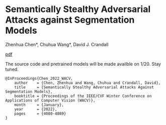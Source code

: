 # Semantically Stealthy Adversarial Attacks against Segmentation Models
Zhenhua Chen*, Chuhua Wang*, David J. Crandall

[pdf](https://openaccess.thecvf.com/content/WACV2022/papers/Chen_Semantically_Stealthy_Adversarial_Attacks_Against_Segmentation_Models_WACV_2022_paper.pdf)

The source code and pretrained models will be made availble on 1/20. Stay tuned.

```
@InProceedings{Chen_2022_WACV,
    author    = {Chen, Zhenhua and Wang, Chuhua and Crandall, David},
    title     = {Semantically Stealthy Adversarial Attacks Against Segmentation Models},
    booktitle = {Proceedings of the IEEE/CVF Winter Conference on Applications of Computer Vision (WACV)},
    month     = {January},
    year      = {2022},
    pages     = {4080-4089}
}
```
